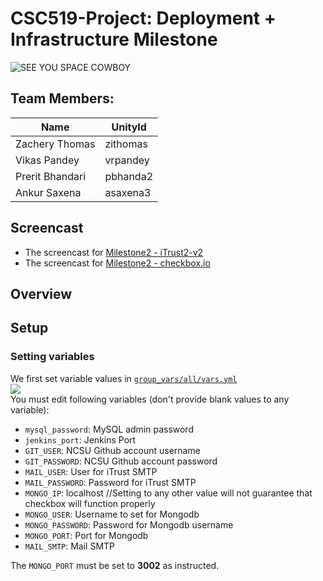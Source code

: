 # CSC519-Project: Deployment + Infrastructure Milestone


![SEE YOU SPACE COWBOY](https://img.youtube.com/vi/yg7V67ptg18/0.jpg)

## Team Members:
| Name | UnityId |
|---------------------|-------|
| Zachery Thomas | zithomas | 
| Vikas Pandey | vrpandey | 
| Prerit Bhandari | pbhanda2 |
| Ankur Saxena | asaxena3 |

## Screencast
+ The screencast for [Milestone2 - iTrust2-v2](https://youtu.be/32AC1298EB8)
+ The screencast for [Milestone2 - checkbox.io](https://youtu.be/PNBee_jy8hw)

## Overview

## Setup
### Setting variables
We first set variable values in [`group_vars/all/vars.yml`](https://github.ncsu.edu/asaxena3/CSC519-Project/blob/Milestone2/group_vars/all/vars.yml)  
![](https://github.ncsu.edu/asaxena3/CSC519-Project/blob/Milestone2/tutorial_material/vault.PNG)  
You must edit following variables (don't provide blank values to any variable):

+ `mysql_password`: MySQL admin password  
+ `jenkins_port`: Jenkins Port
+ `GIT_USER`: NCSU Github account username
+ `GIT_PASSWORD`: NCSU Github account password
+ `MAIL_USER`: User for iTrust SMTP
+ `MAIL_PASSWORD`: Password for iTrust SMTP
+ `MONGO_IP`: localhost   //Setting to any other value will not guarantee that checkbox will function properly
+ `MONGO_USER`: Username to set for Mongodb
+ `MONGO_PASSWORD`: Password for Mongodb username  
+ `MONGO_PORT`: Port for Mongodb  
+ `MAIL_SMTP`: Mail SMTP  

The `MONGO_PORT` must be set to **3002** as instructed.
